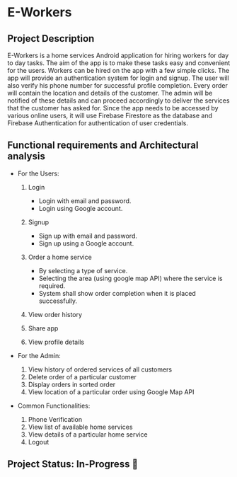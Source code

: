# E-Workers

## Project Description

E-Workers is a home services Android application for hiring workers for day to day tasks. The aim of the app is to make these tasks easy and convenient for the users. Workers can be hired on the app with a few simple clicks. The app will provide an authentication system for login and signup. The user will also verify his phone number for successful profile completion. Every order will contain the location and details of the customer. The admin will be notified of these details and can proceed accordingly to deliver the services that the customer has asked for. Since the app needs to be accessed by various online users, it will use Firebase Firestore as the database and Firebase Authentication for authentication of user credentials.

## Functional requirements and Architectural analysis

* For the Users:
    1. Login
        * Login with email and password.
        * Login using Google account.

    2. Signup
        * Sign up with email and password.
        * Sign up using a Google account.

    3. Order a home service
        * By selecting a type of service.
        * Selecting the area (using google map API) where the service is required.
        * System shall show order completion when it is placed successfully.

    4. View order history
    5. Share app
    6. View profile details

* For the Admin:

    1. View history of ordered services of all customers
    2. Delete order of a particular customer
    3. Display orders in sorted order
    4. View location of a particular order using Google Map API

* Common Functionalities:

    1. Phone Verification
    2. View list of available home services
    3. View details of a particular home service
    4. Logout

## Project Status: In-Progress 🚧
